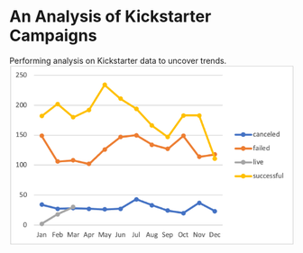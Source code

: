 # An Analysis of Kickstarter Campaigns
Performing analysis on Kickstarter data to uncover trends.
![Picture1.png](https://github.com/crkaide/kickstarter-analysis/blob/main/Picture2.png?raw=true)
